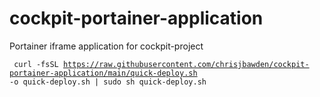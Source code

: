 # cockpit-portainer-application
Portainer iframe application for cockpit-project 


<code> curl -fsSL https://raw.githubusercontent.com/chrisjbawden/cockpit-portainer-application/main/quick-deploy.sh -o quick-deploy.sh | sudo sh quick-deploy.sh</code>

